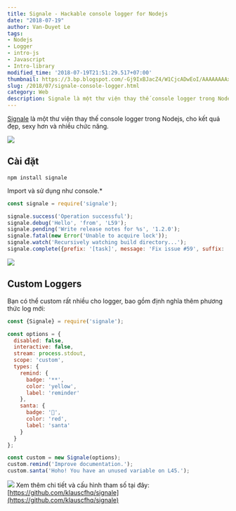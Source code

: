 ```yaml
---
title: Signale - Hackable console logger for Nodejs
date: "2018-07-19"
author: Van-Duyet Le
tags:
- Nodejs
- Logger
- intro-js
- Javascript
- Intro-library
modified_time: '2018-07-19T21:51:29.517+07:00'
thumbnail: https://3.bp.blogspot.com/-Gj9IxBJacZ4/W1CjcADwEoI/AAAAAAAAxXg/92YNzTR5CXMv9bvrxMU1h-AkCOlPLPn8QCK4BGAYYCw/s1600/68747470733a2f2f63646e2e7261776769742e636f6d2f6b6c617573636668712f7369676e616c652f32643862636666382f6d656469612f6865616465722e706e67.png
slug: /2018/07/signale-console-logger.html
category: Web
description: Signale là một thư viện thay thế console logger trong Nodejs, cho kết quả đẹp, sexy hơn và nhiều chức năng.
---
```


[Signale](https://github.com/klauscfhq/signale) là một thư viện thay thế console logger trong Nodejs, cho kết quả đẹp, sexy hơn và nhiều chức năng.

[![](https://3.bp.blogspot.com/-Gj9IxBJacZ4/W1CjcADwEoI/AAAAAAAAxXg/92YNzTR5CXMv9bvrxMU1h-AkCOlPLPn8QCK4BGAYYCw/s640/68747470733a2f2f63646e2e7261776769742e636f6d2f6b6c617573636668712f7369676e616c652f32643862636666382f6d656469612f6865616465722e706e67.png)](https://3.bp.blogspot.com/-Gj9IxBJacZ4/W1CjcADwEoI/AAAAAAAAxXg/92YNzTR5CXMv9bvrxMU1h-AkCOlPLPn8QCK4BGAYYCw/s1600/68747470733a2f2f63646e2e7261776769742e636f6d2f6b6c617573636668712f7369676e616c652f32643862636666382f6d656469612f6865616465722e706e67.png) 

## Cài đặt


```
npm install signale
```

Import và sử dụng như console.*

```js
const signale = require('signale');

signale.success('Operation successful');
signale.debug('Hello', 'from', 'L59');
signale.pending('Write release notes for %s', '1.2.0');
signale.fatal(new Error('Unable to acquire lock'));
signale.watch('Recursively watching build directory...');
signale.complete({prefix: '[task]', message: 'Fix issue #59', suffix: '(@klauscfhq)'});
```

[![](https://1.bp.blogspot.com/-3aKgu-UjJ10/W1Cj2iJMPVI/AAAAAAAAxXs/s4-59XuR5uUk6Os3qqy-R8JGOr-tFuumgCK4BGAYYCw/s640/default-loggers.png)](https://1.bp.blogspot.com/-3aKgu-UjJ10/W1Cj2iJMPVI/AAAAAAAAxXs/s4-59XuR5uUk6Os3qqy-R8JGOr-tFuumgCK4BGAYYCw/s1600/default-loggers.png)

## Custom Loggers

Bạn có thể custom rất nhiều cho logger, bao gồm định nghĩa thêm phương thức log mới:

```js
const {Signale} = require('signale');

const options = {
  disabled: false,
  interactive: false,
  stream: process.stdout,
  scope: 'custom',
  types: {
    remind: {
      badge: '**',
      color: 'yellow',
      label: 'reminder'
    },
    santa: {
      badge: '🎅',
      color: 'red',
      label: 'santa'
    }
  }
};

const custom = new Signale(options);
custom.remind('Improve documentation.');
custom.santa('Hoho! You have an unused variable on L45.');
```

[![](https://2.bp.blogspot.com/-SWyIC-tNnhY/W1CkprmdwZI/AAAAAAAAxX4/ZvAt3X4jxugyNSRxbygjzxGSKTPaAY6CgCK4BGAYYCw/s640/custom-loggers.png)](https://2.bp.blogspot.com/-SWyIC-tNnhY/W1CkprmdwZI/AAAAAAAAxX4/ZvAt3X4jxugyNSRxbygjzxGSKTPaAY6CgCK4BGAYYCw/s1600/custom-loggers.png)
Xem thêm chi tiết và cấu hình tham số tại đây: [https://github.com/klauscfhq/signale](https://github.com/klauscfhq/signale)

